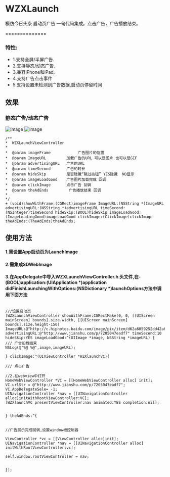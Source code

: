 # WZXLaunch
模仿今日头条 启动页广告 一句代码集成。点击广告，广告播放结束。

==============

### 特性:

* 1.支持全屏/半屏广告.
* 2.支持静态/动态广告.
* 3.兼容iPhone和iPad.
* 4.支持广告点击事件
* 5.支持设置未检测到广告数据,启动页停留时间

## 效果
### 静态广告/动态广告
![image](https://github.com/WuZhuoXuan/WZXLaunch/raw/master/1.gif )  ![image](https://github.com/WuZhuoXuan/WZXLaunch/raw/master/2.gif ) 


```objc
/**
*  WZXLaunchViewController
*
*  @param imageFrame            广告图片的位置
*  @param ImageURL         加载广告的URL 可以是图片 也可以是GIF
*  @param advertisingURL   广告的URL
*  @param timeSecond       广告的时长
*  @param hideSkip         是否隐藏“跳过按钮” YES隐藏  NO显示
*  @param imageLoadGood    广告图片加载完成 回调
*  @param clickImage       点击广告 回调
*  @param theAdEnds         广告播放结束 回调
*
*/
+ (void)showWithFrame:(CGRect)imageFrame ImageURL:(NSString *)ImageURL advertisingURL:(NSString *)advertisingURL timeSecond:(NSInteger)timeSecond hideSkip:(BOOL)hideSkip imageLoadGood:(ImageLoadingGood)imageLoadGood clickImage:(ClickImage)clickImage theAdEnds:(TheAdEnds)theAdEnds;
```

## 使用方法

#### 1.需设置App启动页为LaunchImage

#### 2.需集成SDWebImage

#### 3.在AppDelegate中导入WZXLaunchViewController.h 头文件,在- (BOOL)application:(UIApplication *)application didFinishLaunchingWithOptions:(NSDictionary *)launchOptions方法中调用下面方法


```objc

///设置启动页
[WZXLaunchViewController showWithFrame:CGRectMake(0, 0, [[UIScreen mainScreen] bounds].size.width, [[UIScreen mainScreen] bounds].size.height-150) ImageURL:@"http://c.hiphotos.baidu.com/image/pic/item/d62a6059252dd42a6a943c180b3b5bb5c8eab8e7.jpg" advertisingURL:@"http://www.jianshu.com/p/7205047eadf7" timeSecond:10 hideSkip:YES imageLoadGood:^(UIImage *image, NSString *imageURL) {
/// 广告加载结束
NSLog(@"%@ %@",image,imageURL);

} clickImage:^(UIViewController *WZXlaunchVC){

/// 点击广告

//2.在webview中打开
HomeWebViewController *VC = [[HomeWebViewController alloc] init];
VC.urlStr = @"http://www.jianshu.com/p/7205047eadf7";
VC.AppDelegateSele= -1;
UINavigationController *nav = [[UINavigationController alloc]initWithRootViewController:VC];
[WZXlaunchVC presentViewController:nav animated:YES completion:nil];


} theAdEnds:^{


//广告展示完成回调,设置window根控制器

ViewController *vc = [[ViewController alloc]init];
UINavigationController *nav = [[UINavigationController alloc] initWithRootViewController:vc];

self.window.rootViewController = nav;


}];

```




